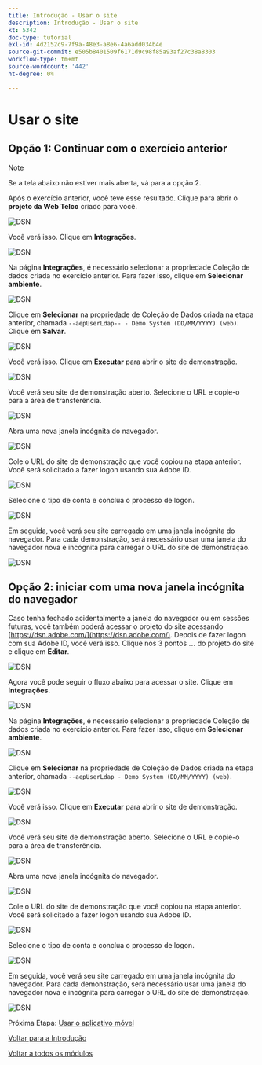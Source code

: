 ```yaml
---
title: Introdução - Usar o site
description: Introdução - Usar o site
kt: 5342
doc-type: tutorial
exl-id: 4d2152c9-7f9a-48e3-a8e6-4a6add034b4e
source-git-commit: e505b8401509f6171d9c98f85a93af27c38a8303
workflow-type: tm+mt
source-wordcount: '442'
ht-degree: 0%

---
```


# Usar o site

## Opção 1: Continuar com o exercício anterior

>[!NOTE]
>
>Se a tela abaixo não estiver mais aberta, vá para a opção 2.

Após o exercício anterior, você teve esse resultado. Clique para abrir o **projeto da Web Telco** criado para você.

![DSN](./images/dsn5a.png)

Você verá isso. Clique em **Integrações**.

![DSN](./images/web1.png)

Na página **Integrações**, é necessário selecionar a propriedade Coleção de dados criada no exercício anterior. Para fazer isso, clique em **Selecionar ambiente**.

![DSN](./images/web2.png)

Clique em **Selecionar** na propriedade de Coleção de Dados criada na etapa anterior, chamada `--aepUserLdap-- - Demo System (DD/MM/YYYY) (web)`. Clique em **Salvar**.

![DSN](./images/web2a.png)

Você verá isso. Clique em **Executar** para abrir o site de demonstração.

![DSN](./images/web2b.png)

Você verá seu site de demonstração aberto. Selecione o URL e copie-o para a área de transferência.

![DSN](./images/web3.png)

Abra uma nova janela incógnita do navegador.

![DSN](./images/web4.png)

Cole o URL do site de demonstração que você copiou na etapa anterior. Você será solicitado a fazer logon usando sua Adobe ID.

![DSN](./images/web5.png)

Selecione o tipo de conta e conclua o processo de logon.

![DSN](./images/web6.png)

Em seguida, você verá seu site carregado em uma janela incógnita do navegador. Para cada demonstração, será necessário usar uma janela do navegador nova e incógnita para carregar o URL do site de demonstração.

![DSN](./images/web7.png)

## Opção 2: iniciar com uma nova janela incógnita do navegador

Caso tenha fechado acidentalmente a janela do navegador ou em sessões futuras, você também poderá acessar o projeto do site acessando [https://dsn.adobe.com/](https://dsn.adobe.com/). Depois de fazer logon com sua Adobe ID, você verá isso. Clique nos 3 pontos **...** do projeto do site e clique em **Editar**.

![DSN](./images/web8.png)

Agora você pode seguir o fluxo abaixo para acessar o site. Clique em **Integrações**.

![DSN](./images/web1.png)

Na página **Integrações**, é necessário selecionar a propriedade Coleção de dados criada no exercício anterior. Para fazer isso, clique em **Selecionar ambiente**.

![DSN](./images/web2.png)

Clique em **Selecionar** na propriedade de Coleção de Dados criada na etapa anterior, chamada `--aepUserLdap - Demo System (DD/MM/YYYY) (web)`.

![DSN](./images/web2a.png)

Você verá isso. Clique em **Executar** para abrir o site de demonstração.

![DSN](./images/web2b.png)

Você verá seu site de demonstração aberto. Selecione o URL e copie-o para a área de transferência.

![DSN](./images/web3.png)

Abra uma nova janela incógnita do navegador.

![DSN](./images/web4.png)

Cole o URL do site de demonstração que você copiou na etapa anterior. Você será solicitado a fazer logon usando sua Adobe ID.

![DSN](./images/web5.png)

Selecione o tipo de conta e conclua o processo de logon.

![DSN](./images/web6.png)

Em seguida, você verá seu site carregado em uma janela incógnita do navegador. Para cada demonstração, será necessário usar uma janela do navegador nova e incógnita para carregar o URL do site de demonstração.

![DSN](./images/web7.png)

Próxima Etapa: [Usar o aplicativo móvel](./ex5.md)

[Voltar para a Introdução](./getting-started.md)

[Voltar a todos os módulos](./../../../overview.md)
